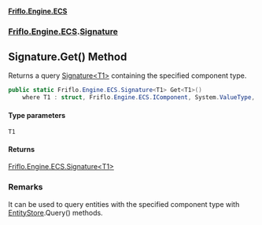 #### [Friflo.Engine.ECS](index.md#'index')
### [Friflo.Engine.ECS](Friflo.Engine.ECS.md#'Friflo.Engine.ECS').[Signature](Signature.md#'Friflo.Engine.ECS.Signature')

## Signature.Get<T1>() Method

Returns a query [Signature&lt;T1&gt;](Signature_T1_.md#'Friflo.Engine.ECS.Signature<T1>') containing the specified component type.<br/>

```csharp
public static Friflo.Engine.ECS.Signature<T1> Get<T1>()
    where T1 : struct, Friflo.Engine.ECS.IComponent, System.ValueType, System.ValueType;
```
#### Type parameters

<a name='Friflo.Engine.ECS.Signature.Get_T1_().T1'></a>

`T1`

#### Returns
[Friflo.Engine.ECS.Signature&lt;](Signature_T1_.md#'Friflo.Engine.ECS.Signature<T1>')[T1](Signature.Get_T1_().md#Friflo.Engine.ECS.Signature.Get_T1_().T1#'Friflo.Engine.ECS.Signature.Get<T1>().T1')[&gt;](Signature_T1_.md#'Friflo.Engine.ECS.Signature<T1>')

### Remarks
It can be used to query entities with the specified component type with [EntityStore](EntityStore.md#'Friflo.Engine.ECS.EntityStore').Query() methods.